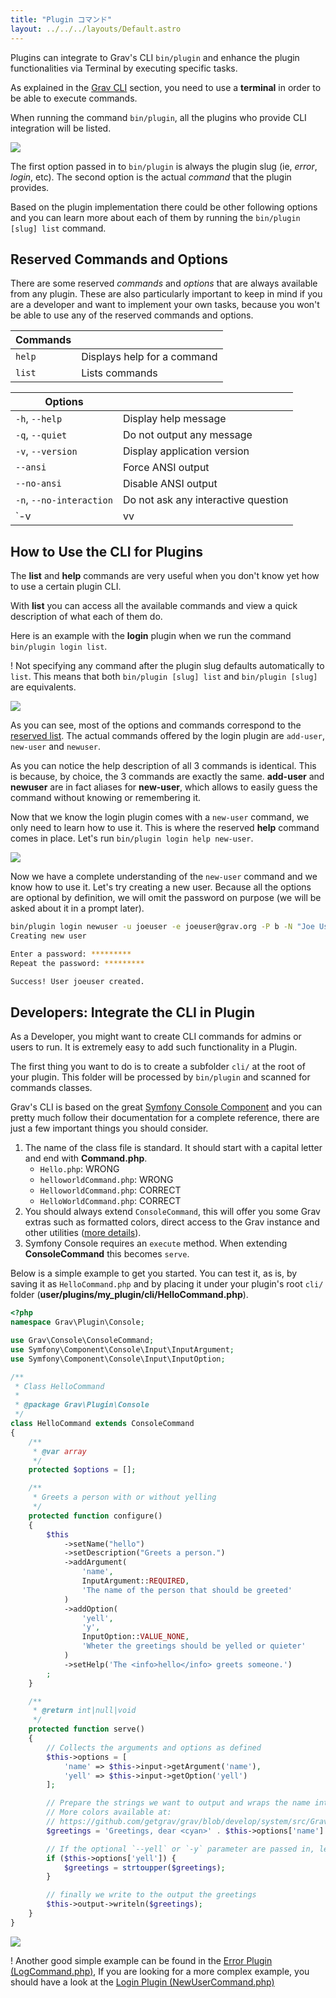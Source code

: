 ```yaml
---
title: "Plugin コマンド"
layout: ../../../layouts/Default.astro
---
```


Plugins can integrate to Grav's CLI `bin/plugin` and enhance the plugin functionalities via Terminal by executing specific tasks.

As explained in the [Grav CLI](../02.grav-cli/) section, you need to use a **terminal** in order to be able to execute commands.

When running the command `bin/plugin`, all the plugins who provide CLI integration will be listed.

![](bin-plugin.png)

The first option passed in to `bin/plugin` is always the plugin slug (ie, _error_, _login_, etc). The second option is the actual _command_ that the plugin provides.

Based on the plugin implementation there could be other following options and you can learn more about each of them by running the `bin/plugin [slug] list` command.

## Reserved Commands and Options

There are some reserved _commands_ and _options_ that are always available from any plugin. These are also particularly important to keep in mind if you are a developer and want to implement your own tasks, because you won't be able to use any of the reserved commands and options.

| **Commands** |                             |
|--------------|-----------------------------|
| `help`       | Displays help for a command |
| `list`       | Lists commands              |

| **Options**                |                                                                                                    |
|----------------------------|----------------------------------------------------------------------------------------------------|
| `-h`, `--help`             | Display help message                                                                               |
| `-q`, `--quiet`            | Do not output any message                                                                          |
| `-v`, `--version`          | Display application version                                                                        |
| `--ansi`                   | Force ANSI output                                                                                  |
| `--no-ansi`                | Disable ANSI output                                                                                |
| `-n`, `--no-interaction`   | Do not ask any interactive question                                                                |
| `-v|vv|vvv`, `--verbose`   | Increase the verbosity of messages: 1 for normal output, 2 for more verbose output and 3 for debug |

## How to Use the CLI for Plugins

The **list** and **help** commands are very useful when you don't know yet how to use a certain plugin CLI.

With **list** you can access all the available commands and view a quick description of what each of them do.

Here is an example with the **login** plugin when we run the command `bin/plugin login list`.

! Not specifying any command after the plugin slug defaults automatically to `list`. This means that both `bin/plugin [slug] list` and `bin/plugin [slug]` are equivalents.

![](bin-plugin-login.webp)

As you can see, most of the options and commands correspond to the [reserved list](#reserved-commands-and-options). The actual commands offered by the login plugin are `add-user`, `new-user` and `newuser`.

As you can notice the help description of all 3 commands is identical. This is because, by choice, the 3 commands are exactly the same. **add-user** and **newuser** are in fact aliases for **new-user**, which allows to easily guess the command without knowing or remembering it.

Now that we know the login plugin comes with a `new-user` command, we only need to learn how to use it. This is where the reserved **help** command comes in place. Let's run `bin/plugin login help new-user`.

![](bin-plugin-newuser.webp)

Now we have a complete understanding of the `new-user` command and we know how to use it.
Let's try creating a new user. Because all the options are optional by definition, we will omit the password on purpose (we will be asked about it in a prompt later).

```bash
bin/plugin login newuser -u joeuser -e joeuser@grav.org -P b -N "Joe User" -t "Site Administrator"
Creating new user

Enter a password: *********
Repeat the password: *********

Success! User joeuser created.
```

## Developers: Integrate the CLI in Plugin

As a Developer, you might want to create CLI commands for admins or users to run. It is extremely easy to add such functionality in a Plugin.

The first thing you want to do is to create a subfolder `cli/` at the root of your plugin. This folder will be processed by `bin/plugin` and scanned for commands classes.

Grav's CLI is based on the great [Symfony Console Component](http://symfony.com/doc/current/components/console/introduction.html) and you can pretty much follow their documentation for a complete reference, there are just a few important things you should consider.

1. The name of the class file is standard. It should start with a capital letter and end with **Command.php**.
    * `Hello.php`: WRONG
    * `helloworldCommand.php`: WRONG
    * `HelloworldCommand.php`: CORRECT
    * `HelloWorldCommand.php`: CORRECT
2. You should always extend `ConsoleCommand`, this will offer you some Grav extras such as formatted colors, direct access to the Grav instance and other utilities ([more details](https://github.com/getgrav/grav/blob/develop/system/src/Grav/Console/ConsoleTrait.php)).
3. Symfony Console requires an `execute` method. When extending **ConsoleCommand** this becomes `serve`.

Below is a simple example to get you started. You can test it, as is, by saving it as `HelloCommand.php` and by placing it under your plugin's root `cli/` folder (**user/plugins/my_plugin/cli/HelloCommand.php**).

```php
<?php
namespace Grav\Plugin\Console;

use Grav\Console\ConsoleCommand;
use Symfony\Component\Console\Input\InputArgument;
use Symfony\Component\Console\Input\InputOption;

/**
 * Class HelloCommand
 *
 * @package Grav\Plugin\Console
 */
class HelloCommand extends ConsoleCommand
{
    /**
     * @var array
     */
    protected $options = [];

    /**
     * Greets a person with or without yelling
     */
    protected function configure()
    {
        $this
            ->setName("hello")
            ->setDescription("Greets a person.")
            ->addArgument(
                'name',
                InputArgument::REQUIRED,
                'The name of the person that should be greeted'
            )
            ->addOption(
                'yell',
                'y',
                InputOption::VALUE_NONE,
                'Wheter the greetings should be yelled or quieter'
            )
            ->setHelp('The <info>hello</info> greets someone.')
        ;
    }

    /**
     * @return int|null|void
     */
    protected function serve()
    {
        // Collects the arguments and options as defined
        $this->options = [
            'name' => $this->input->getArgument('name'),
            'yell' => $this->input->getOption('yell')
        ];

        // Prepare the strings we want to output and wraps the name into a cyan color
        // More colors available at:
        // https://github.com/getgrav/grav/blob/develop/system/src/Grav/Console/ConsoleTrait.php
        $greetings = 'Greetings, dear <cyan>' . $this->options['name'] . '</cyan>!';

        // If the optional `--yell` or `-y` parameter are passed in, let's convert everything to uppercase
        if ($this->options['yell']) {
            $greetings = strtoupper($greetings);
        }

        // finally we write to the output the greetings
        $this->output->writeln($greetings);
    }
}
```

![](grav-plugin-hello.webp)

! Another good simple example can be found in the [Error Plugin (LogCommand.php)](https://github.com/getgrav/grav-plugin-error/blob/develop/cli/LogCommand.php), If you are looking for a more complex example, you should have a look at the [Login Plugin (NewUserCommand.php)](https://github.com/getgrav/grav-plugin-login/blob/develop/cli/NewUserCommand.php)

